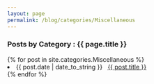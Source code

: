 ```yaml
---
layout: page
permalink: /blog/categories/Miscellaneous
---
```


<h3> Posts by Category : {{ page.title }} </h3>

<div class="card">
{% for post in site.categories.Miscellaneous %}
 <li class="category-posts"><span>{{ post.date | date_to_string }}</span> &nbsp; <a href="{{ post.url }}">{{ post.title }}</a></li>
{% endfor %}
</div>
